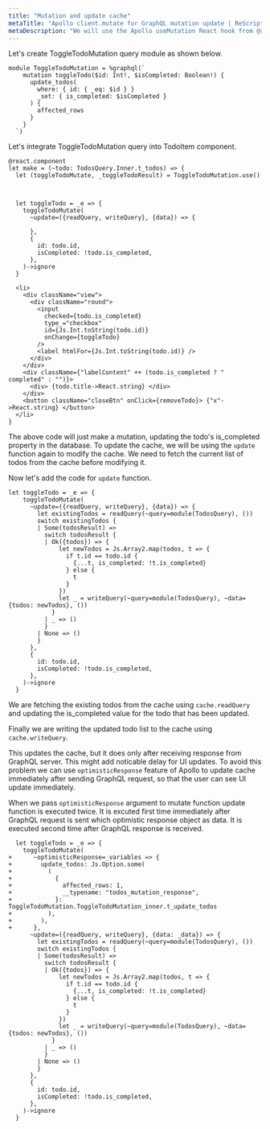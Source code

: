 ```yaml
---
title: "Mutation and update cache"
metaTitle: "Apollo client.mutate for GraphQL mutation update | ReScript React Apollo Tutorial"
metaDescription: "We will use the Apollo useMutation React hook from @apollo/client as an example to modify existing data and update cache locally using readQuery and writeQuery and handle optimisticResponse"
---
```


Let's create ToggleTodoMutation query module as shown below.

```reason
module ToggleTodoMutation = %graphql(`
    mutation toggleTodo($id: Int!, $isCompleted: Boolean!) {
      update_todos(
        where: { id: { _eq: $id } }
        _set: { is_completed: $isCompleted }
      ) {
        affected_rows
      }
    }
  `)
```

Let's integrate ToggleTodoMutation query into TodoItem component.

```reason
@react.component
let make = (~todo: TodosQuery.Inner.t_todos) => {
  let (toggleTodoMutate, _toggleTodoResult) = ToggleTodoMutation.use()



  let toggleTodo = _e => {
    toggleTodoMutate(
      ~update=({readQuery, writeQuery}, {data}) => {

      },
      {
        id: todo.id,
        isCompleted: !todo.is_completed,
      },
    )->ignore
  }

  <li>
    <div className="view">
      <div className="round">
        <input
          checked={todo.is_completed}
          type_="checkbox"
          id={Js.Int.toString(todo.id)}
          onChange={toggleTodo}
        />
        <label htmlFor={Js.Int.toString(todo.id)} />
      </div>
    </div>
    <div className={"labelContent" ++ (todo.is_completed ? " completed" : "")}>
      <div> {todo.title->React.string} </div>
    </div>
    <button className="closeBtn" onClick={removeTodo}> {"x"->React.string} </button>
  </li>
}
```

The above code will just make a mutation, updating the todo's is_completed property in the database.
To update the cache, we will be using the `update` function again to modify the cache. We need to fetch the current list of todos from the cache before modifying it.

Now let's add the code for `update` function.

```reason
let toggleTodo = _e => {
    toggleTodoMutate(
      ~update=({readQuery, writeQuery}, {data}) => {
        let existingTodos = readQuery(~query=module(TodosQuery), ())
        switch existingTodos {
        | Some(todosResult) =>
          switch todosResult {
          | Ok({todos}) => {
              let newTodos = Js.Array2.map(todos, t => {
                if t.id == todo.id {
                  {...t, is_completed: !t.is_completed}
                } else {
                  t
                }
              })
              let _ = writeQuery(~query=module(TodosQuery), ~data={todos: newTodos}, ())
            }
          | _ => ()
          }
        | None => ()
        }
      },
      {
        id: todo.id,
        isCompleted: !todo.is_completed,
      },
    )->ignore
  }
```

We are fetching the existing todos from the cache using `cache.readQuery` and updating the is_completed value for the todo that has been updated.

Finally we are writing the updated todo list to the cache using `cache.writeQuery`.

This updates the cache, but it does only after receiving response from GraphQL server. This might add noticable delay for UI updates. To avoid this problem we can use `optimisticResponse` feature of Apollo to update cache immediately after sending GraphQL request, so that the user can see UI update immediately.

When we pass `optimisticResponse` argument to mutate function update function is executed twice. It is excuted first time immediately after GraphQL request is sent which optimistic response object as data. It is executed second time after GraphQL response is received.

```reason
  let toggleTodo = _e => {
    toggleTodoMutate(
+      ~optimisticResponse=_variables => {
+        update_todos: Js.Option.some(
+          (
+            {
+              affected_rows: 1,
+              __typename: "todos_mutation_response",
+            }: ToggleTodoMutation.ToggleTodoMutation_inner.t_update_todos
+          ),
+        ),
+      },
      ~update=({readQuery, writeQuery}, {data: _data}) => {
        let existingTodos = readQuery(~query=module(TodosQuery), ())
        switch existingTodos {
        | Some(todosResult) =>
          switch todosResult {
          | Ok({todos}) => {
              let newTodos = Js.Array2.map(todos, t => {
                if t.id == todo.id {
                  {...t, is_completed: !t.is_completed}
                } else {
                  t
                }
              })
              let _ = writeQuery(~query=module(TodosQuery), ~data={todos: newTodos}, ())
            }
          | _ => ()
          }
        | None => ()
        }
      },
      {
        id: todo.id,
        isCompleted: !todo.is_completed,
      },
    )->ignore
  }
```
